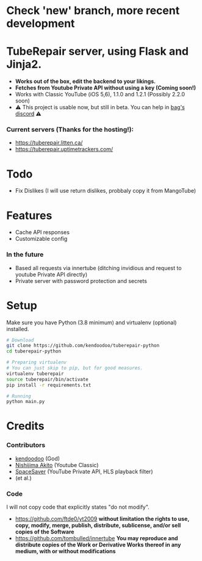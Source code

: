 # Check 'new' branch, more recent development
# TubeRepair server, using Flask and Jinja2.
- __Works out of the box, edit the backend to your likings.__
- __Fetches from Youtube Private API without using a key (Coming soon!)__
- Works with Classic YouTube (iOS 5,6), 1.1.0 and 1.2.1 (Possibly 2.2.0 soon)
- ⚠️ This project is usable now, but still in beta. You can help in [bag's discord](https://discord.bag-xml.com) ⚠️

### Current servers (Thanks for the hosting!):
- https://tuberepair.litten.ca/
- https://tuberepair.uptimetrackers.com/

# Todo

- Fix Dislikes (I will use return dislikes, probbaly copy it from MangoTube)

# Features
- Cache API responses
- Customizable config

### In the future
- Based all requests via innertube (ditching invidious and request to youtube Private API directly)
- Private server with password protection and secrets

# Setup
Make sure you have Python (3.8 minimum) and virtualenv (optional) installed.
```bash
# Download
git clone https://github.com/kendoodoo/tuberepair-python
cd tuberepair-python

# Preparing virtualenv
# You can just skip to pip, but for good measures.
virtualenv tuberepair
source tuberepair/bin/activate
pip install -r requirements.txt

# Running
python main.py
```

# Credits

### Contributors
- [kendoodoo](https://github.com/kendoodoo) (God)
- [Nishijima Akito](https://github.com/shijimasoft) (Youtube Classic)
- [SpaceSaver](https://github.com/SpaceSaver) (YouTube Private API, HLS playback filter)
- (et al.)

### Code
I will not copy code that explicitly states "do not modify".
- https://github.com/ftde0/yt2009
__without limitation the rights to use, copy, modify, merge, publish, distribute, sublicense, and/or sell copies of the Software__
- https://github.com/tombulled/innertube
__You may reproduce and distribute copies of the Work or Derivative Works thereof in any medium, with or without modifications__
